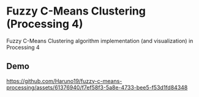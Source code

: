 # Fuzzy C-Means Clustering (Processing 4)
Fuzzy C-Means Clustering algorithm implementation (and visualization) in Processing 4 

## Demo
https://github.com/Haruno19/fuzzy-c-means-processing/assets/61376940/f7ef58f3-5a8e-4733-bee5-f53d1fd84348

